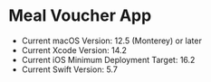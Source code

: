 # Meal Voucher App
 - Current macOS Version: 12.5 (Monterey) or later
 - Current Xcode Version: 14.2
 - Current iOS Minimum Deployment Target: 16.2
 - Current Swift Version: 5.7